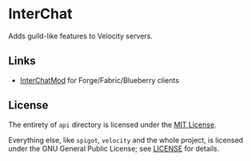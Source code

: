 # InterChat

Adds guild-like features to Velocity servers.

## Links

- [InterChatMod](https://github.com/AzisabaNetwork/InterChatMod) for Forge/Fabric/Blueberry clients

## License

The entirety of `api` directory is licensed under the [MIT License](api/LICENSE).

Everything else, like `spigot`, `velocity` and the whole project, is licensed under the GNU General Public License; see [LICENSE](LICENSE) for details.
